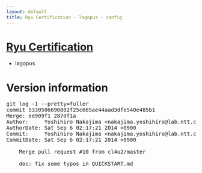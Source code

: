 ```yaml
---
layout: default
title: Ryu Certification - lagopus - config
---
```

# [Ryu Certification](http://osrg.github.io/ryu/certification.html)
* lagopus

# Version information
<pre>
git log -1 --pretty=fuller
commit 5330506690802f25c665ae44aad3dfe540e485b1
Merge: ee909f1 287df1a
Author:     Yoshihiro Nakajima &lt;nakajima.yoshihiro@lab.ntt.co.jp&gt;
AuthorDate: Sat Sep 6 02:17:21 2014 +0900
Commit:     Yoshihiro Nakajima &lt;nakajima.yoshihiro@lab.ntt.co.jp&gt;
CommitDate: Sat Sep 6 02:17:21 2014 +0900

    Merge pull request #10 from cl4u2/master
    
    doc: fix some typos in QUICKSTART.md
</pre>
